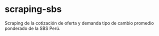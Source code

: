 # scraping-sbs
Scraping de la cotización de oferta y demanda tipo de cambio promedio ponderado de la SBS Perú.
